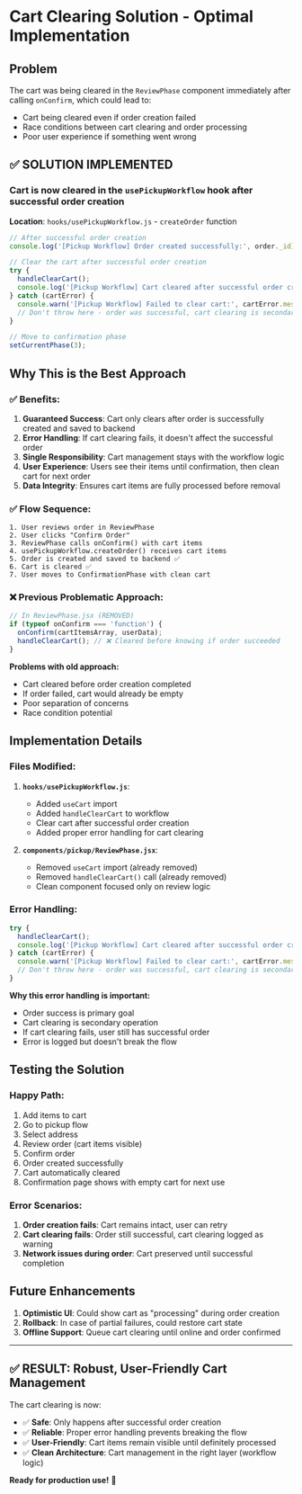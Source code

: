 # Cart Clearing Solution - Optimal Implementation

## Problem
The cart was being cleared in the `ReviewPhase` component immediately after calling `onConfirm`, which could lead to:
- Cart being cleared even if order creation failed
- Race conditions between cart clearing and order processing
- Poor user experience if something went wrong

## ✅ **SOLUTION IMPLEMENTED**

### **Cart is now cleared in the `usePickupWorkflow` hook after successful order creation**

**Location**: `hooks/usePickupWorkflow.js` - `createOrder` function

```javascript
// After successful order creation
console.log('[Pickup Workflow] Order created successfully:', order._id);

// Clear the cart after successful order creation
try {
  handleClearCart();
  console.log('[Pickup Workflow] Cart cleared after successful order creation');
} catch (cartError) {
  console.warn('[Pickup Workflow] Failed to clear cart:', cartError.message);
  // Don't throw here - order was successful, cart clearing is secondary
}

// Move to confirmation phase
setCurrentPhase(3);
```

## **Why This is the Best Approach**

### ✅ **Benefits:**

1. **Guaranteed Success**: Cart only clears after order is successfully created and saved to backend
2. **Error Handling**: If cart clearing fails, it doesn't affect the successful order
3. **Single Responsibility**: Cart management stays with the workflow logic
4. **User Experience**: Users see their items until confirmation, then clean cart for next order
5. **Data Integrity**: Ensures cart items are fully processed before removal

### ✅ **Flow Sequence:**

```
1. User reviews order in ReviewPhase
2. User clicks "Confirm Order"
3. ReviewPhase calls onConfirm() with cart items
4. usePickupWorkflow.createOrder() receives cart items
5. Order is created and saved to backend ✅
6. Cart is cleared ✅
7. User moves to ConfirmationPhase with clean cart
```

### ❌ **Previous Problematic Approach:**

```javascript
// In ReviewPhase.jsx (REMOVED)
if (typeof onConfirm === 'function') {
  onConfirm(cartItemsArray, userData);
  handleClearCart(); // ❌ Cleared before knowing if order succeeded
}
```

**Problems with old approach:**
- Cart cleared before order creation completed
- If order failed, cart would already be empty
- Poor separation of concerns
- Race condition potential

## **Implementation Details**

### **Files Modified:**

1. **`hooks/usePickupWorkflow.js`**:
   - Added `useCart` import
   - Added `handleClearCart` to workflow
   - Clear cart after successful order creation
   - Added proper error handling for cart clearing

2. **`components/pickup/ReviewPhase.jsx`**:
   - Removed `useCart` import (already removed)
   - Removed `handleClearCart()` call (already removed)
   - Clean component focused only on review logic

### **Error Handling:**

```javascript
try {
  handleClearCart();
  console.log('[Pickup Workflow] Cart cleared after successful order creation');
} catch (cartError) {
  console.warn('[Pickup Workflow] Failed to clear cart:', cartError.message);
  // Don't throw here - order was successful, cart clearing is secondary
}
```

**Why this error handling is important:**
- Order success is primary goal
- Cart clearing is secondary operation
- If cart clearing fails, user still has successful order
- Error is logged but doesn't break the flow

## **Testing the Solution**

### **Happy Path:**
1. Add items to cart
2. Go to pickup flow
3. Select address
4. Review order (cart items visible)
5. Confirm order
6. Order created successfully
7. Cart automatically cleared
8. Confirmation page shows with empty cart for next use

### **Error Scenarios:**
1. **Order creation fails**: Cart remains intact, user can retry
2. **Cart clearing fails**: Order still successful, cart clearing logged as warning
3. **Network issues during order**: Cart preserved until successful completion

## **Future Enhancements**

1. **Optimistic UI**: Could show cart as "processing" during order creation
2. **Rollback**: In case of partial failures, could restore cart state
3. **Offline Support**: Queue cart clearing until online and order confirmed

---

## ✅ **RESULT: Robust, User-Friendly Cart Management**

The cart clearing is now:
- ✅ **Safe**: Only happens after successful order creation
- ✅ **Reliable**: Proper error handling prevents breaking the flow
- ✅ **User-Friendly**: Cart items remain visible until definitely processed
- ✅ **Clean Architecture**: Cart management in the right layer (workflow logic)

**Ready for production use!** 🚀
